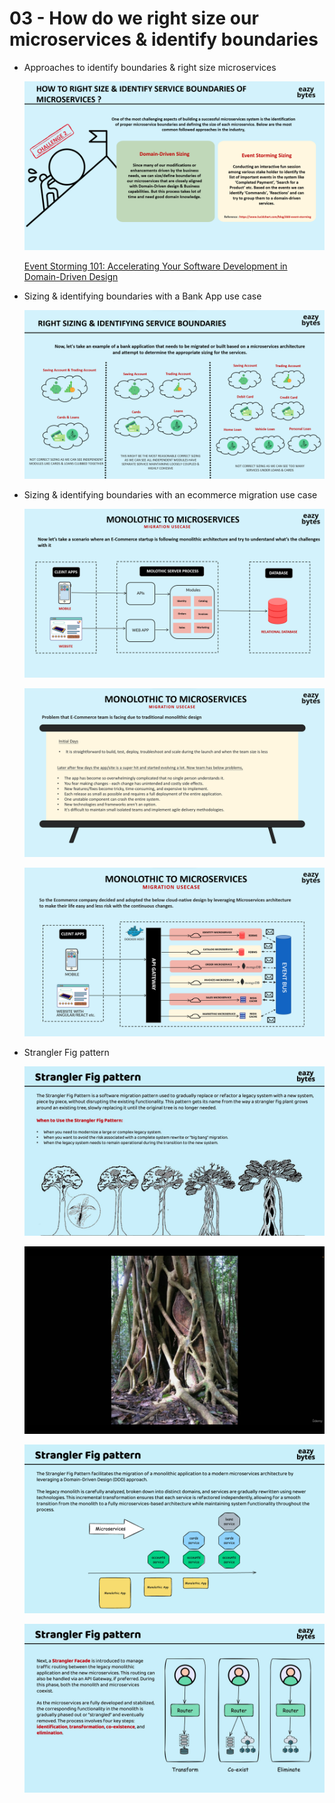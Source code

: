 # 03 - How do we right size our microservices & identify boundaries

- Approaches to identify boundaries & right size microservices
    
    ![image.png](03%20-%20How%20do%20we%20right%20size%20our%20microservices%20&%20iden%2015630c6e8cbd80a78066f4848b0d0ff3/image.png)
    
    [Event Storming 101: Accelerating Your Software Development in Domain-Driven Design](https://www.lucidchart.com/blog/ddd-event-storming)
    
    [](https://www.notion.so)
    
- Sizing & identifying boundaries with a Bank App use case
    
    ![image.png](03%20-%20How%20do%20we%20right%20size%20our%20microservices%20&%20iden%2015630c6e8cbd80a78066f4848b0d0ff3/image%201.png)
    
- Sizing & identifying boundaries with an ecommerce migration use case
    
    ![image.png](03%20-%20How%20do%20we%20right%20size%20our%20microservices%20&%20iden%2015630c6e8cbd80a78066f4848b0d0ff3/image%202.png)
    
    ![image.png](03%20-%20How%20do%20we%20right%20size%20our%20microservices%20&%20iden%2015630c6e8cbd80a78066f4848b0d0ff3/image%203.png)
    
    ![image.png](03%20-%20How%20do%20we%20right%20size%20our%20microservices%20&%20iden%2015630c6e8cbd80a78066f4848b0d0ff3/image%204.png)
    
- Strangler Fig pattern
    
    ![image.png](03%20-%20How%20do%20we%20right%20size%20our%20microservices%20&%20iden%2015630c6e8cbd80a78066f4848b0d0ff3/image%205.png)
    
    ![image.png](03%20-%20How%20do%20we%20right%20size%20our%20microservices%20&%20iden%2015630c6e8cbd80a78066f4848b0d0ff3/image%206.png)
    
    ![image.png](03%20-%20How%20do%20we%20right%20size%20our%20microservices%20&%20iden%2015630c6e8cbd80a78066f4848b0d0ff3/image%207.png)
    
    ![image.png](03%20-%20How%20do%20we%20right%20size%20our%20microservices%20&%20iden%2015630c6e8cbd80a78066f4848b0d0ff3/image%208.png)